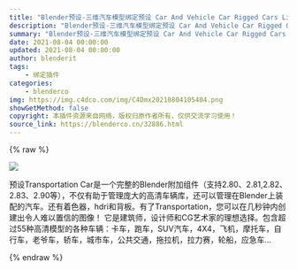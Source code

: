 ```yaml
---
title: "Blender预设-三维汽车模型绑定预设 Car And Vehicle Car Rigged Cars Library Transportation Car"
description: "Blender预设-三维汽车模型绑定预设 Car And Vehicle Car Rigged Cars Library Transportation Car"
summary: "Blender预设-三维汽车模型绑定预设 Car And Vehicle Car Rigged Cars Library Transportation Car"
date: 2021-08-04 00:00:00
updated: 2021-08-04 00:00:00
author: blenderit
tags: 
    - 绑定插件
categories:
    - blenderco
img: https://img.c4dco.com/img/C4Dmx20210804105404.png
showGetMethod: false
copyright: 本插件资源来自网络，版权归原作者所有，仅供交流学习使用！
source_link: https://blenderco.cn/32886.html
---
```


{% raw %}
<p><img class="aligncenter" src="https://img.c4dco.com/img/C4Dmx20210804105404.png"></p><p>预设Transportation Car是一个完整的Blender附加组件（支持2.80、2.81,2.82、2.83、2.90等），不仅有助于管理庞大的高清车辆库，还可以管理在Blender上装配的汽车。还有着色器，hdri和背板。有了Transportation，您可以在几秒钟内创建出令人难以置信的图像！ 它是建筑师，设计师和CG艺术家的理想选择。包含超过55种高清模型的各种车辆：卡车，跑车，SUV汽车，4X4，飞机，摩托车，自行车，老爷车，轿车，城市车，公共交通，拖拉机，拉力赛，轮船，应急车…</p>
<div style="display: none">blenderco</div>
{% endraw %}